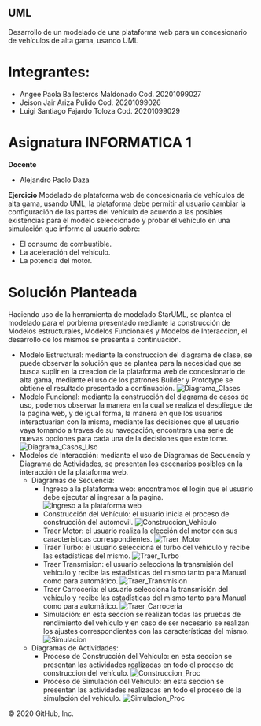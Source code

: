 ## UML
Desarrollo de un modelado de una plataforma web para un concesionario de vehículos de alta gama, usando UML

# Integrantes:
 - Angee Paola Ballesteros Maldonado Cod. 20201099027
 - Jeison Jair Ariza Pulido Cod. 20201099026
 - Luigi Santiago Fajardo Toloza Cod. 20201099029

# Asignatura INFORMATICA 1
__Docente__
 - Alejandro Paolo Daza

__Ejercicio__
Modelado de plataforma web de concesionaria de vehículos de alta gama, usando UML, la plataforma debe permitir al usuario cambiar la configuración de las partes del vehículo de acuerdo a las posibles existencias para el modelo seleccionado y probar el vehículo en una simulación que informe al usuario sobre:
 - El consumo de combustible.
 - La aceleración del vehículo.
 - La potencia del motor.

# Solución Planteada
Haciendo uso de la herramienta de modelado StarUML, se plantea el modelado para el porblema presentado mediante la construcción de Modelos estructurales, Modelos Funcionales y Modelos de Interaccion, el desarrollo de los mismos se presenta a continuación.
 - Modelo Estructural: mediante la construccion del diagrama de clase, se puede observar la solución que se plantea para la necesidad que se busca suplir en la creacion de la plataforma web de concesionario de alta gama, mediante el uso de los patrones Builder y Prototype se obtiene el resultado presentado a continuación.
 ![Diagrama_Clases](https://raw.githubusercontent.com/lsfajardot/UML/master/UML/0%20DiagramaClases.PNG)
 - Modelo Funcional: mediante la construcción del diagrama de casos de uso, podemos observar la manera en la cual se realiza el despliegue de la pagina web, y de igual forma, la manera en que los usuarios interactuarian con la misma, mediante las decisiones que el usuario vaya tomando a traves de su navegación, encontrara una serie de nuevas opciones para cada una de la decisiones que este tome.
 ![Diagrama_Casos_Uso](https://raw.githubusercontent.com/lsfajardot/UML/master/UML/1%20CasosUso.PNG)
 - Modelos de Interacción: mediante el uso de Diagramas de Secuencia y Diagrama de Actividades, se presentan los escenarios posibles en la interacción de la plataforma web.
   - Diagramas de Secuencia:
     - Ingreso a la plataforma web: encontramos el login que el usuario debe ejecutar al ingresar a la pagina.
     ![Ingreso a la plataforma web](https://raw.githubusercontent.com/lsfajardot/UML/master/UML/2%20Ingresoa%20a%20plataforma%20web.PNG)
     - Construcción del Vehículo: el usuario inicia el proceso de construcción del automovil.
     ![Construccion_Vehiculo](https://raw.githubusercontent.com/lsfajardot/UML/master/UML/3%20Construccion%20Vehiculo.PNG)
     - Traer Motor: el usuario realiza la elección del motor con sus características correspondientes.
     ![Traer_Motor](https://raw.githubusercontent.com/lsfajardot/UML/master/UML/4%20Traer%20motor.PNG)
     - Traer Turbo: el usuario selecciona el turbo del vehículo y recibe las estadísticas del mismo.
     ![Traer_Turbo](https://raw.githubusercontent.com/lsfajardot/UML/master/UML/5%20Traer%20Turbo.PNG)
     - Traer Transmision: el usuario selecciona la transmisión del vehículo y recibe las estadísticas del mismo tanto para Manual como para automático.
     ![Traer_Transmision](https://raw.githubusercontent.com/lsfajardot/UML/master/UML/6%20DiagramatraerTrasmision.png)
     - Traer Carroceria: el usuario selecciona la transmisión del vehículo y recibe las estadísticas del mismo tanto para Manual como para automático.
     ![Traer_Carroceria](https://raw.githubusercontent.com/lsfajardot/UML/master/UML/7%20Carroceria%20Sequence%20Diagram.jpg)
     - Simulación: en esta seccion se realizan todas las pruebas de rendimiento del vehículo y en caso de ser necesario se realizan los ajustes correspondientes con las características del mismo.
     ![Simulacion](https://raw.githubusercontent.com/lsfajardot/UML/master/UML/8%20Simulacion.PNG)
   - Diagramas de Actividades:
     - Proceso de Construcción del Vehículo: en esta seccion se presentan las actividades realizadas en todo el proceso de construccion del vehículo.
     ![Construccion_Proc](https://raw.githubusercontent.com/lsfajardot/UML/master/UML/9%20Construir%20Vehiculo.PNG)
     - Proceso de Simulación del Vehículo: en esta seccion se presentan las actividades realizadas en todo el proceso de la simulación del vehículo.
     ![Simulacion_Proc](https://raw.githubusercontent.com/lsfajardot/UML/master/UML/10%20Simular%20Vehiculo.PNG)

© 2020 GitHub, Inc.

